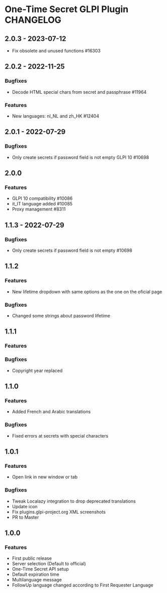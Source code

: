 # One-Time Secret GLPI Plugin CHANGELOG

## 2.0.3 - 2023-07-12
- Fix obsolete and unused functions #16303

## 2.0.2 - 2022-11-25
### Bugfixes
- Decode HTML special chars from secret and passphrase #11964
### Features
- New languages: nl_NL and zh_HK #12404

## 2.0.1 - 2022-07-29
### Bugfixes
- Only create secrets if password field is not empty GLPI 10 #10698

## 2.0.0
### Features
- GLPI 10 compatibility #10086
- it_IT language added #10085
- Proxy management #8311

## 1.1.3 - 2022-07-29
### Bugfixes
- Only create secrets if password field is not empty  #10698

## 1.1.2
### Features
- New lifetime dropdown with same options as the one on the oficial page
### Bugfixes
- Changed some strings about password lifetime

## 1.1.1
### Features

### Bugfixes
- Copyright year replaced

## 1.1.0
### Features
- Added French and Arabic translations
### Bugfixes
- Fixed errors at secrets with special characters

## 1.0.1
### Features
- Open link in new window or tab
### Bugfixes
- Tweak Localazy integration to drop deprecated translations
- Update icon
- Fix plugins.glpi-project.org XML screenshots
- PR to Master
## 1.0.0
### Features
- First public release
- Server selection (Default to official)
- One-Time Secret API setup
- Default expiration time
- Multilanguage message
- FollowUp language changed according to First Requester Language
